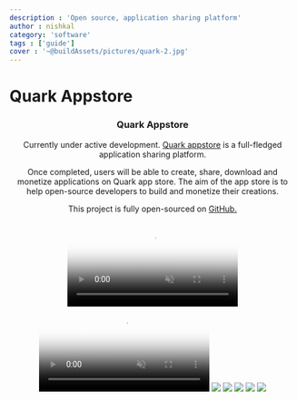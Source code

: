 ```yaml
---
description : 'Open source, application sharing platform'
author : nishkal
category: 'software'
tags : ['guide']
cover : '~@buildAssets/pictures/quark-2.jpg'
---
```


# Quark Appstore

<Header />

### Quark Appstore
Currently under active development. [Quark appstore](https://dash.quarkjs.io) is a full-fledged application sharing platform. 

Once completed, users will be able to create, share, download and monetize applications on Quark app store. The aim of the app store is to help open-source developers to build and monetize their creations.

This project is fully open-sourced on [GitHub.](https://github.com/Nishkalkashyap/Quark-appstore)

<CustomAgile>
<video muted autoplay loop name="media" poster="~@buildAssets/pictures/system-monitor.png" crossorigin="anonymous" class="image-transition slide">
    <source src="~@buildAssets/pictures/system-monitor.mp4" type="video/mp4" />Your browser does not support the video tag.
</video>
<video muted autoplay loop name="media" poster="~@buildAssets/pictures/arduino-dash.png" crossorigin="anonymous" class="image-transition slide">
        <source src="~@buildAssets/pictures/arduino-dash.mp4" type="video/mp4" />Your browser does not support the video tag.
</video>

<img src="~@buildAssets/pictures/quark-1.jpg" class="slide" />
<img src="~@buildAssets/pictures/quark-2.jpg" class="slide" />
<img src="~@buildAssets/pictures/quark-3.jpg" class="slide" />
<img src="~@buildAssets/pictures/quark-4.jpg" class="slide" />
<img src="~@buildAssets/pictures/quark-5.jpg" class="slide" />
</CustomAgile>